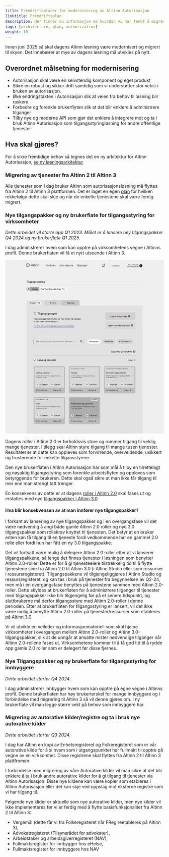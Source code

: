 ```yaml
---
title: Fremdriftsplaner for modernisering av Altinn Autorisasjon
linktitle: Fremdriftsplan
description: Her finner du informasjon om hvordan vi har tenkt å migrere Altinn Autorisasjon fra Altinn 2 til Altinn 3 plattformen
tags: [architecture, plan, authorization]
weight: 10
---
```


Innen juni 2025 så skal dagens Altinn løsning være modernisert og migrert til skyen. Det innebærer at mye av dagens løsning må utvikles på nytt. 

## Overordnet målsetning for modernisering
- Autorisasjon skal være en selvstendig komponent og eget produkt 
- Sikre en robust og sikker drift samtidig som vi understøtter stor vekst i bruken av autorisasjon. 
- Øke endringstakten i Autorisasjon slik at veien fra behov til løsning blir raskere. 
- Forbedre og forenkle brukerflyten slik at det blir enklere å administrere tilganger 
- Tilby nye og moderne API som gjør det enklere å integrere mot og ta i bruk Altinn Autorisasjon som tilgangsstyringløsning for andre offentlige tjenester

## Hva skal gjøres? 

For å sikre fremtidige behov så tegnes det en ny arkitektur for Altinn Autorisasjon,
 [se ny løsningsarkitektur](/authorization/) 

### Migrering av tjenester fra Altinn 2 til Altinn 3
Alle tjenester som i dag bruker Altinn som autorisasjonsløsning må flyttes fra Altinn 2 til Altinn 3 plattformen. 
Det er laget en egen [plan](../migration/servicemigrationplan/) for hvilken rekkefølge dette skal skje og når de enkelte tjenestene skal være ferdig migrert.

### Nye tilgangspakker og ny brukerflate for tilgangsstyring for virksomheter
*Dette arbeidet vil starte opp Q1 2023. Målet er å lansere ney tilgangspakker Q4 2024 og ny brukerflate Q1 2025.*

I dag administrerer hvem som kan opptre på virksomhetens vegne i Altinns profil. Denne brukerflaten vil få et nytt utseende i Altinn 3. 

![Skisseforslag på ny brukerflate for tilgangsstyring](ny-brukerflate-virksomheter.jpg "Forslag til ny brukerflate på skissestadiet")

Dagens roller i Altinn 2.0 er forholdsvis store og rommer tilgang til veldig mange tjenester. 
I tilegg skal Altinn styre tilgang til mange tusen tjenester. 
Resultatet er at dette kan oppleves som forvirrende, overveldende, usikkert og frusterende for enkelte tilgansstyrere.

Den nye brukerflaten i Altinn Autorisasjon har som mål å tilby en tilrettelagt og nøyaktig tilgangsstyring som forenkle arbeidsflyten og oppleves som betyrggende for brukeren. 
Dette skal også sikre at man ikke får tilgang til mer enn man strengt tatt trenger.

En konsekvens av dette er at dagens [roller i Altinn 2.0](/altinn-studio/v8/reference/configuration/authorization/guidelines_authorization/roles_and_rights/roles_altinn/altinn_roles_enterprices/) 
skal fases ut og erstattes med nye [tilgangspakker i Altinn 3.0](../what-do-you-get/accessgroups/type-accessgroups/)

#### Hva blir konsekvensen av at man innfører nye tilgangspakker? 
I forkant av lansering av nye tilgangspakker og i en overgangsfase vil det være nødvendig å angi både gamle Altinn 2.0 roller og nye 3.0 tilgangspakker som rollekrav knyttet til tjenesten. 
Det betyr at en bruker enten kan få tilgang til en tjeneste fordi vedkommende har en gammel 2.0 rolle eller fordi hun har fått en ny 3.0 tilgangspakke. 

Det vil fortsatt være mulig å delegere Altinn 2.0 roller etter at vi lanserer tilgangspakkene, så lenge det finnes tjenester i løsningen som benytter Altinn 2.0-roller. Dette er for å gi tjenesteeiere tilstrekkelig tid til å flytte tjenestene sine fra Altinn 2.0 til Altinn 3.0 (i Altinn Studio eller som ressurser i ressursregisteret). 
Tilgangspakkene vil tilgjengeliggjøres i Altinn Studio og ressursregisteret, og kan tas i bruk på tjenester fra begynnelsen av Q2-24, men må i en overgangsfase benyttes på tjenestene sammen med Altinn 2.0-roller. Dette skyldes at brukerflaten for å administrere tilganger til tjenester med tilgangspakker ikke blir tilgjengelig før på et senere tidspunkt, og sluttbrukerne må derfor tilgangsstyre med Altinn 2.0-roller i denne perioden. Etter at brukerflaten for tilgangsstyring er lansert, vil det ikke være mulig å benytte Altinn 2.0-roller på tjenester/ressurser som etableres på Altinn 3.0.
 
Vi vil utvikle en veileder og informasjonmateriell som skal hjelpe virksomheter i overgangen mellom Altinn 2.0-roller og Altinn 3.0-tilgangspakker, slik at de unngår at ansatte mister nødvendige tilganger når Altinn 2.0-rollene fases ut. Virksomhetene kommer til å få god tid til å rydde opp gamle 2.0 roller som er delegert før disse fjernes. 

### Nye Tilgangspakker og ny brukerflate for tilgangsstyring for innbyggere
*Dette arbeidet starter Q4 2024.*

I dag administrerer innbygger hvem som kan opptre på egne vegne i Altinns profil. 
Denne brukerflaten har høy brukerterskel for mange innbyggere og i forbindelse med migrering til Altinn 3 så vil denne gjøres om. 
I ny brukerflate vil man legge større vekt på behov som innbyggere har. 



### Migrering av autorative kilder/registre og ta i bruk nye autorative kilder
*Dette arbeidet starter Q3 2024.*

I dag har Altinn en kopi av Enhetsregisteret og Folkeregisteret som er vår autorative kilde for å si hvem som i utgangspunktet har fullmakt til opptre på vegne av en virksomhet.
Disse registrene skal flyttes fra Altinn 2 til Altinn 3 plattfromen.  

I forbindelse med migrering av våre Autorative kilder vil man sikre at det blir enklere å ta i bruk andre autorative kilder for å gi tilgang til tjenester via Altinn Autorisasjon. 
Disse nye kildene kan være kopier som etableres i Altinn Autorisasjon eller det kan skje ved oppslag mot eksterne registre som vi har tilgang til. 

Følgende nye klider er aktuelle som nye autorative kilder, men nye kilder vil ikke implementeres før vi er ferdig med å flytte basisfunksjonalitet fra Altinn 2 til Altinn 3: 
- Vergemål (dette får vi fra Folkeregisteret når FReg reetableres på Altinn 3), 
- Advokatregisteret (Tilsynsrådet for advokater), 
- Arbeidstaker og arbeidsgiverregisteret (NAV), 
- Fullmaktsregister for innbygger hos eHelse, 
- Fullmaktsregister for innbyggere hos NAV 

